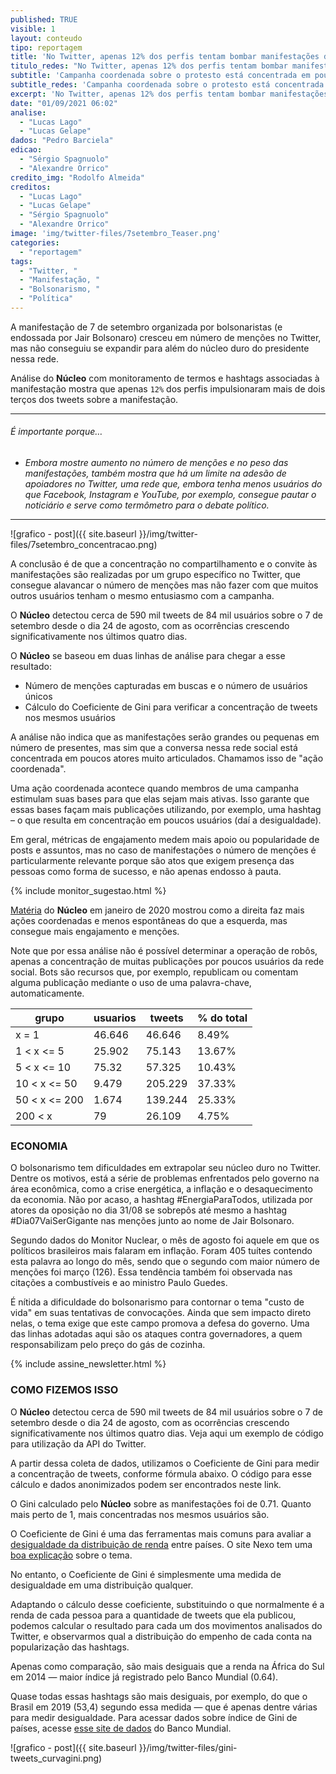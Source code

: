```yaml
---
published: TRUE
visible: 1
layout: conteudo
tipo: reportagem
title: 'No Twitter, apenas 12% dos perfis tentam bombar manifestações do 7 de setembro'
titulo_redes: "No Twitter, apenas 12% dos perfis tentam bombar manifestações do 7/9"
subtitle: 'Campanha coordenada sobre o protesto está concentrada em poucos usuários, que impulsionaram mais de dois terços dos tweets sobre o ato'
subtitle_redes: 'Campanha coordenada sobre o protesto está concentrada em poucos usuários'
excerpt: 'No Twitter, apenas 12% dos perfis tentam bombar manifestações do 7/9'
date: "01/09/2021 06:02"
analise:
  - "Lucas Lago"
  - "Lucas Gelape"
dados: "Pedro Barciela"
edicao:
  - "Sérgio Spagnuolo"
  - "Alexandre Orrico"
credito_img: "Rodolfo Almeida"
creditos:
  - "Lucas Lago"
  - "Lucas Gelape"
  - "Sérgio Spagnuolo"
  - "Alexandre Orrico"
image: 'img/twitter-files/7setembro_Teaser.png'
categories:
  - "reportagem"
tags:
  - "Twitter, "
  - "Manifestação, "
  - "Bolsonarismo, "
  - "Política"
---
```


A manifestação de 7 de setembro organizada por bolsonaristas (e endossada por Jair Bolsonaro) cresceu em número de menções no Twitter, mas não conseguiu se expandir para além do núcleo duro do presidente nessa rede.

Análise do **Núcleo** com monitoramento de termos e hashtags associadas à manifestação mostra que apenas `12%` dos perfis impulsionaram mais de dois terços dos tweets sobre a manifestação.  

---

###### É importante porque…

- *Embora mostre aumento no número de menções e no peso das manifestações, também mostra que há um limite na adesão de apoiadores no Twitter, uma rede que, embora tenha menos usuários do que Facebook, Instagram e YouTube, por exemplo, consegue pautar o noticiário e serve como termômetro para o debate político.*

---

![grafico - post]({{ site.baseurl }}/img/twitter-files/7setembro_concentracao.png)

A conclusão é de que a concentração no compartilhamento e o convite às manifestações são realizadas por um grupo específico no Twitter, que consegue alavancar o número de menções mas não fazer com que muitos outros usuários tenham o mesmo entusiasmo com a campanha.

O **Núcleo** detectou cerca de 590 mil tweets de 84 mil usuários sobre o 7 de setembro desde o dia 24 de agosto, com as ocorrências crescendo significativamente nos últimos quatro dias.

O **Núcleo** se baseou em duas linhas de análise para chegar a esse resultado:

- Número de menções capturadas em buscas e o número de usuários únicos
- Cálculo do Coeficiente de Gini para verificar a concentração de tweets nos mesmos usuários

A análise não indica que as manifestações serão grandes ou pequenas em número de presentes, mas sim que a conversa nessa rede social está concentrada em poucos atores muito articulados. Chamamos isso de "ação coordenada".

Uma ação coordenada acontece quando membros de uma campanha estimulam suas bases para que elas sejam mais ativas. Isso garante que essas bases façam mais publicações utilizando, por exemplo, uma hashtag – o que resulta em concentração em poucos usuários (daí a desigualdade).

Em geral, métricas de engajamento medem mais apoio ou popularidade de posts e assuntos, mas no caso de manifestações o número de menções é particularmente relevante porque são atos que exigem presença das pessoas como forma de sucesso, e não apenas endosso à pauta.

{% include monitor_sugestao.html %}

[Matéria](https://nucleo.jor.br/redes/2020-01-08-twitter-hashtags-gilmar-analise) do **Núcleo** em janeiro de 2020 mostrou como a direita faz mais ações coordenadas e menos espontâneas do que a esquerda, mas consegue mais engajamento e menções.

Note que por essa análise não é possível determinar a operação de robôs, apenas a concentração de muitas publicações por poucos usuários da rede social. Bots são recursos que, por exemplo, republicam ou comentam alguma publicação mediante o uso de uma palavra-chave, automaticamente.

| grupo         | usuarios | tweets | % do total    |
|---------------|----------|--------|--------|
| x = 1         | 46.646    | 46.646  | 8.49%  |
| 1 < x <= 5    | 25.902    | 75.143  | 13.67% |
| 5 < x <= 10   | 75.32     | 57.325  | 10.43% |
| 10 < x <= 50  | 9.479     | 205.229 | 37.33% |
| 50 < x <= 200 | 1.674     | 139.244 | 25.33% |
| 200 < x       | 79        | 26.109  | 4.75%  |


### ECONOMIA

O bolsonarismo tem dificuldades em extrapolar seu núcleo duro no Twitter. Dentre os motivos, está a série de problemas enfrentados pelo governo na área econômica, como a crise energética, a inflação e o desaquecimento da economia. Não por acaso, a hashtag #EnergiaParaTodos, utilizada por atores da oposição no dia 31/08 se sobrepôs até mesmo a hashtag #Dia07VaiSerGigante nas menções junto ao nome de Jair Bolsonaro.

Segundo dados do Monitor Nuclear, o mês de agosto foi aquele em que os políticos brasileiros mais falaram em inflação. Foram 405 tuítes contendo esta palavra ao longo do mês, sendo que o segundo com maior número de menções foi março (126). Essa tendência também foi observada nas citações a combustíveis e ao ministro Paulo Guedes.

É nítida a dificuldade do bolsonarismo para contornar o tema "custo de vida" em suas tentativas de convocações. Ainda que sem impacto direto nelas, o tema exige que este campo promova a defesa do governo. Uma das linhas adotadas aqui são os ataques contra governadores, a quem responsabilizam pelo preço do gás de cozinha.

{% include assine_newsletter.html %}


### COMO FIZEMOS ISSO

O **Núcleo** detectou cerca de 590 mil tweets de 84 mil usuários sobre o 7 de setembro desde o dia 24 de agosto, com as ocorrências crescendo significativamente nos últimos quatro dias. Veja aqui um exemplo de código para utilização da API do Twitter.

A partir dessa coleta de dados, utilizamos o Coeficiente de Gini para medir a concentração de tweets, conforme fórmula abaixo. O código para esse cálculo e dados anonimizados podem ser encontrados neste link.

O Gini calculado pelo **Núcleo** sobre as manifestações foi de 0.71. Quanto mais perto de 1, mais concentradas nos mesmos usuários são.

O Coeficiente de Gini é uma das ferramentas mais comuns para avaliar a [desigualdade da distribuição de renda](http://www.ipea.gov.br/desafios/index.php?Itemid=23&id=2048%3Acatid%3D28&option=com_content) entre países. O site Nexo tem uma [boa explicação](https://www.nexojornal.com.br/grafico/2017/07/31/A-evolu%C3%A7%C3%A3o-da-desigualdade-de-renda-no-Brasil-e-no-mundo) sobre o tema.

No entanto, o Coeficiente de Gini é simplesmente uma medida de desigualdade em uma distribuição qualquer.

Adaptando o cálculo desse coeficiente, substituindo o que normalmente é a renda de cada pessoa para a quantidade de tweets que ela publicou, podemos calcular o resultado para cada um dos movimentos analisados do Twitter, e observarmos qual a distribuição do empenho de cada conta na popularização das hashtags.

Apenas como comparação, são mais desiguais que a renda na África do Sul em 2014 — maior índice já registrado pelo Banco Mundial (0.64).

Quase todas essas hashtags são mais desiguais, por exemplo, do que o Brasil em 2019 (53,4) segundo essa medida — que é apenas dentre várias para medir desigualdade. Para acessar dados sobre índice de Gini de países, acesse [esse site de dados](https://data.worldbank.org/indicator/SI.POV.GINI) do Banco Mundial.

![grafico - post]({{ site.baseurl }}/img/twitter-files/gini-tweets_curvagini.png)

